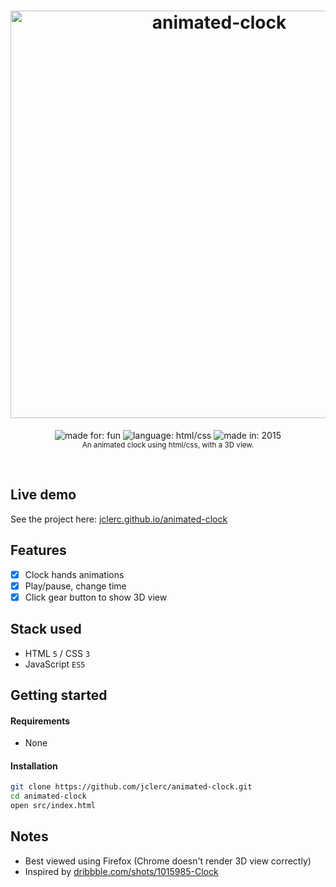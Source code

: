 <h1 align="center">
  <img alt="animated-clock" width="652" src="https://jclerc.github.io/assets/repos/banner/animated-clock.jpg">
  <br>
</h1>

<p align="center">
  <img alt="made for: fun" src="https://jclerc.github.io/assets/static/badges/made-for/fun.svg">
  <img alt="language: html/css" src="https://jclerc.github.io/assets/static/badges/language/html-css.svg">
  <img alt="made in: 2015" src="https://jclerc.github.io/assets/static/badges/made-in/2015.svg">
  <br>
  <sub>An animated clock using html/css, with a 3D view.</sub>
</p>
<br>

## Live demo

See the project here: [jclerc.github.io/animated-clock](https://jclerc.github.io/animated-clock/)

## Features

- [x] Clock hands animations
- [x] Play/pause, change time
- [x] Click gear button to show 3D view

## Stack used

- HTML `5` / CSS `3`
- JavaScript `ES5`

## Getting started

#### Requirements

- None

#### Installation

```sh
git clone https://github.com/jclerc/animated-clock.git
cd animated-clock
open src/index.html
```

## Notes

- Best viewed using Firefox (Chrome doesn't render 3D view correctly)
- Inspired by [dribbble.com/shots/1015985-Clock](https://dribbble.com/shots/1015985-Clock)
